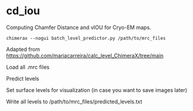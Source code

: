 # cd_iou
Computing Chamfer Distance and vIOU for Cryo-EM maps.


  `chimerax --nogui batch_level_predictor.py /path/to/mrc_files`

Adapted from https://github.com/mariacarreira/calc_level_ChimeraX/tree/main 

Load all .mrc files

Predict levels

Set surface levels for visualization (in case you want to save images later)

Write all levels to /path/to/mrc_files/predicted_levels.txt
